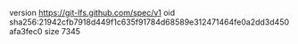 version https://git-lfs.github.com/spec/v1
oid sha256:21942cfb7918d449f1c635f91784d68589e312471464fe0a2dd3d450afa3fec0
size 7345
